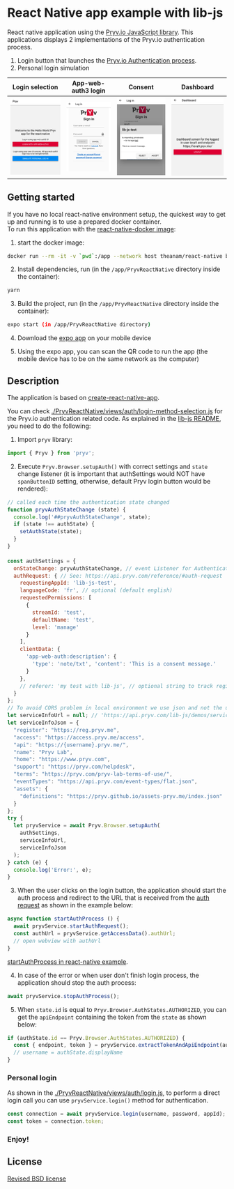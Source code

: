 # React Native app example with lib-js

React native application using the [Pryv.io JavaScript library](https://github.com/pryv/lib-js).
This applications displays 2 implementations of the Pryv.io authentication process.

1. Login button that launches the [Pryv.io Authentication process](https://api.pryv.com/reference/#authenticate-your-app).
2. Personal login simulation

| Login selection | App-web-auth3 login | Consent | Dashboard |
| ------------------------------------------------------------ | ------------------------------------------------------------ | ------------------------------------------------------------ | ------------------------------------------------------------ |
| <img src="doc-src/login-selection.png" alt="login-selection" style="zoom:33%;" /> | <img src="doc-src/login.png" alt="app-web-auth-login" style="zoom:33%;" /> | <img src="doc-src/consent.png" alt="consent" style="zoom:33%;" /> | <img src="doc-src/dashboard1.png" alt="Dashboard" style="zoom:33%;" /> |

## Getting started

If you have no local react-native environment setup, the quickest way to get up and running is to use a prepared docker container.  
To run this application with the [react-native-docker image](https://github.com/theanam/react-native-docker):

1. start the docker image:

```bash
docker run --rm -it -v `pwd`:/app --network host theanam/react-native bash
```

2. Install dependencies, run (in the `/app/PryvReactNative` directory inside the container):

```bash
yarn
```

3. Build the project, run (in the `/app/PryvReactNative` directory inside the container):

```bash
expo start (in /app/PryvReactNative directory)
```

4. Download the [expo app](https://expo.io/tools#client) on your mobile device

5. Using the expo app, you can scan the QR code to run the app (the mobile device has to be on the same network as the computer)

## Description

The application is based on [create-react-native-app](https://github.com/expo/create-react-native-app). 

You can check [./PryvReactNative/views/auth/login-method-selection.js](/PryvReactNative/views/auth/login-method-selection.js) for the Pryv.io authentication related code. As explained in the [lib-js README](https://github.com/pryv/lib-js), you need to do the following:

1. Import `pryv` library:

```javascript
import { Pryv } from 'pryv';
```

2. Execute `Pryv.Browser.setupAuth()` with correct settings and `state` change listener (it is important that authSettings would NOT have `spanButtonID` setting,
 otherwise, default Pryv login button would be rendered):

```javascript
// called each time the authentication state changed
function pryvAuthStateChange (state) {
  console.log('##pryvAuthStateChange', state);
  if (state !== authState) {
    setAuthState(state);
  }
}

const authSettings = {
  onStateChange: pryvAuthStateChange, // event Listener for Authentication steps
  authRequest: { // See: https://api.pryv.com/reference/#auth-request
    requestingAppId: 'lib-js-test',
    languageCode: 'fr', // optional (default english)
    requestedPermissions: [
      {
        streamId: 'test',
        defaultName: 'test',
        level: 'manage'
      }
    ],
    clientData: {
      'app-web-auth:description': {
        'type': 'note/txt', 'content': 'This is a consent message.'
      }
    },
    // referer: 'my test with lib-js', // optional string to track registration source
  }
};
// To avoid CORS problem in local environment we use json and not the url
let serviceInfoUrl = null; // 'https://api.pryv.com/lib-js/demos/service-info.json';
let serviceInfoJson = {
  "register": "https://reg.pryv.me",
  "access": "https://access.pryv.me/access",
  "api": "https://{username}.pryv.me/",
  "name": "Pryv Lab",
  "home": "https://www.pryv.com",
  "support": "https://pryv.com/helpdesk",
  "terms": "https://pryv.com/pryv-lab-terms-of-use/",
  "eventTypes": "https://api.pryv.com/event-types/flat.json",
  "assets": {
    "definitions": "https://pryv.github.io/assets-pryv.me/index.json"
  }
};
try {
  let pryvService = await Pryv.Browser.setupAuth(
    authSettings,
    serviceInfoUrl,
    serviceInfoJson
  );
} catch (e) {
  console.log('Error:', e);
}
```

3. When the user clicks on the login button, the application should start the auth process and redirect to the URL that is received from the [auth request](https://api.pryv.com/reference/#auth-request) as shown in the example below:

```javascript
async function startAuthProcess () {
  await pryvService.startAuthRequest();
  const authUrl = pryvService.getAccessData().authUrl;
  // open webview with authUrl
}
```

[startAuthProcess in react-native example](https://github.com/pryv/lib-js-react-native/blob/dbb45f9192661b198e6b5b86a1c20e387a3a9c7e/PryvReactNative/views/auth/login-method-selection.js#L169).

4. In case of the error or when user don't finish login process, the application should stop the auth process:

```javascript
await pryvService.stopAuthProcess();
```

5. When `state.id` is equal to `Pryv.Browser.AuthStates.AUTHORIZED`, you can get the `apiEndpoint` containing the token from the `state` as shown below:

```javascript
if (authState.id == Pryv.Browser.AuthStates.AUTHORIZED) {
  const { endpoint, token } = pryvService.extractTokenAndApiEndpoint(authState.apiEndpoint);
  // username = authState.displayName
}
```

### Personal login

As shown in the [./PryvReactNative/views/auth/login.js](/PryvReactNative/views/auth/login.js), to perform a direct login call you can use `pryvService.login()` method for authentication.

```javascript
const connection = await pryvService.login(username, password, appId);
const token = connection.token;
```

### Enjoy!

## License

[Revised BSD license](https://github.com/pryv/documents/blob/master/license-bsd-revised.md)
